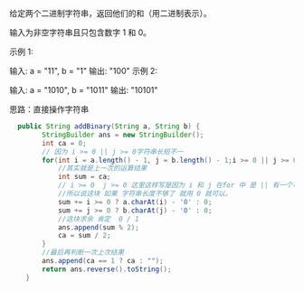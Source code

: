给定两个二进制字符串，返回他们的和（用二进制表示）。

输入为非空字符串且只包含数字 1 和 0。

示例 1:

输入: a = "11", b = "1"
输出: "100"
示例 2:

输入: a = "1010", b = "1011"
输出: "10101"

思路：直接操作字符串


```java
  public String addBinary(String a, String b) {
        StringBuilder ans = new StringBuilder();
        int ca = 0;
        // 因为 i >= 0 || j >= 0字符串长短不一
        for(int i = a.length() - 1, j = b.length() - 1;i >= 0 || j >= 0; i--, j--) {
            //其实就是上一次的运算结果
            int sum = ca;
            // i >= 0  j >= 0 这里这样写是因为 i 和 j 在for 中 是 || 有一个可能为 0 以下，防止异常
            //所以说这块 如果 字符串长度不够了 就用 0 就可以。
            sum += i >= 0 ? a.charAt(i) - '0' : 0;
            sum += j >= 0 ? b.charAt(j) - '0' : 0;
            //这块求余 肯定  0 / 1
            ans.append(sum % 2);
            ca = sum / 2;
        }
        //最后再判断一次上次结果
        ans.append(ca == 1 ? ca : "");
        return ans.reverse().toString();
    }
```


